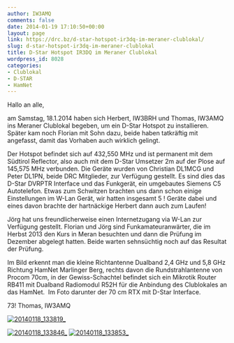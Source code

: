 ```yaml
---
author: IW3AMQ
comments: false
date: 2014-01-19 17:10:50+00:00
layout: page
link: https://drc.bz/d-star-hotspot-ir3dq-im-meraner-clublokal/
slug: d-star-hotspot-ir3dq-im-meraner-clublokal
title: D-Star Hotspot IR3DQ im Meraner Clublokal
wordpress_id: 8028
categories:
- Clublokal
- D-STAR
- HamNet
---
```


Hallo an alle,

am Samstag, 18.1.2014 haben sich Herbert, IW3BRH und Thomas, IW3AMQ ins Meraner Clublokal begeben, um ein D-Star Hotspot zu installieren. Später kam noch Florian mit Sohn dazu, beide haben tatkräftig mit angefasst, damit das Vorhaben auch wirklich gelingt.

Der Hotspot befindet sich auf 432,550 MHz und ist permanent mit dem Südtirol Reflector, also auch mit dem D-Star Umsetzer 2m auf der Plose auf 145,575 MHz verbunden. Die Geräte wurden von Christian DL1MCG und Peter DL1PN, beide DRC Mitglieder, zur Verfügung gestellt. Es sind dies das D-Star DVRPTR Interface und das Funkgerät, ein umgebautes Siemens C5 Autotelefon. Etwas zum Schwitzen brachten uns dann schon einige Einstellungen im W-Lan Gerät, wir hatten insgesamt 5 ! Geräte dabei und eines davon brachte der hartnäckige Herbert dann auch zum Laufen!

Jörg hat uns freundlicherweise einen Internetzugang via W-Lan zur Verfügung gestellt. Florian und Jörg sind Funkamateuranwärter, die im Herbst 2013 den Kurs in Meran besuchten und dann die Prüfung im Dezember abgelegt hatten. Beide warten sehnsüchtig noch auf das Resultat der Prüfung.

Im Bild erkennt man die kleine Richtantenne Dualband 2,4 GHz und 5,8 GHz Richtung HamNet Marlinger Berg, rechts davon die Rundstrahlantenne von Procom 70cm, in der Gewiss-Schachtel befindet sich ein Mikrotik Router RB411 mit Dualband Radiomodul R52H für die Anbindung des Clublokales an das HamNet.  Im Foto darunter der 70 cm RTX mit D-Star Interface.

73! Thomas, IW3AMQ

[![20140118_133819_](https://drc.bz/wp-content/uploads/2014/01/20140118_133819_-e1390151024234.jpg)](https://drc.bz/wp-content/uploads/2014/01/20140118_133819_.jpg)

[![20140118_133846_](https://drc.bz/wp-content/uploads/2014/01/20140118_133846_.jpg)](https://drc.bz/wp-content/uploads/2014/01/20140118_133846_.jpg) [![20140118_133853_](https://drc.bz/wp-content/uploads/2014/01/20140118_133853_.jpg)](https://drc.bz/wp-content/uploads/2014/01/20140118_133853_.jpg)
